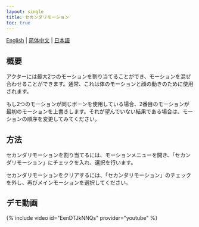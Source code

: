 ```yaml
---
layout: single
title: セカンダリモーション
toc: true
---
```

[English](/dancexr/features/secondary_motion) | [简体中文](/zh/dancexr/features/secondary_motion) | [日本語](/jp/dancexr/features/secondary_motion)

## 概要
アクターには最大2つのモーションを割り当てることができ、モーションを混ぜ合わせることができます。通常、これは体のモーションと顔の動きのために使用されます。

もし2つのモーションが同じボーンを使用している場合、2番目のモーションが最初のモーションを上書きします。それが望んでいない結果である場合は、モーションの順序を変更してみてください。

## 方法
セカンダリモーションを割り当てるには、モーションメニューを開き、「セカンダリモーション」にチェックを入れ、選択を行います。

セカンダリモーションをクリアするには、「セカンダリモーション」のチェックを外し、再びメインモーションを選択してください。

## デモ動画
{% include video id="EenDTJkNNQs" provider="youtube" %}